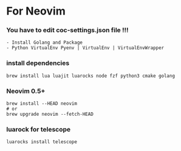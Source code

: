 # For Neovim

### You have to edit coc-settings.json file !!!
    - Install Golang and Package
    - Python VirtualEnv Pyenv | VirtualEnv | VirtualEnvWrapper

### install dependencies

```language-bash
brew install lua luajit luarocks node fzf python3 cmake golang
```

### Neovim 0.5+

```language-bash
brew install --HEAD neovim
# or
brew upgrade neovim --fetch-HEAD
```

### luarock for telescope

```language-bash
luarocks install telescope
```
